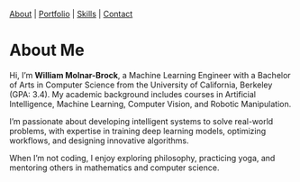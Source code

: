 [About](../index.md) | [Portfolio](../portfolio.md) | [Skills](../skills.md) | [Contact](../contact.md)


# About Me

Hi, I’m **William Molnar-Brock**, a Machine Learning Engineer with a Bachelor of Arts in Computer Science from the University of California, Berkeley (GPA: 3.4). My academic background includes courses in Artificial Intelligence, Machine Learning, Computer Vision, and Robotic Manipulation.

I’m passionate about developing intelligent systems to solve real-world problems, with expertise in training deep learning models, optimizing workflows, and designing innovative algorithms.

When I’m not coding, I enjoy exploring philosophy, practicing yoga, and mentoring others in mathematics and computer science.
